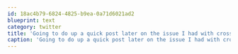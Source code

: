 ```yaml
---
id: 18ac4b79-6824-4825-b9ea-0a71d6021ad2
blueprint: text
category: twitter
title: 'Going to do up a quick post later on the issue I had with cross-platform Rijndael encryption.'
caption: 'Going to do up a quick post later on the issue I had with cross-platform Rijndael encryption.'
---
```

